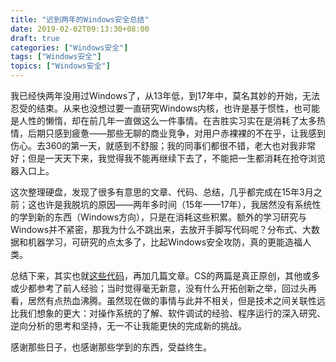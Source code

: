 ```yaml
---
title: "迟到两年的Windows安全总结"
date: 2019-02-02T09:13:30+08:00
draft: true
categories: ["Windows安全"]
tags: ["Windows安全"]
topics: ["Windows安全"]
---
```



我已经快两年没用过Windows了，从13年低，到17年中，莫名其妙的开始，无法忍受的结束。从来也没想过要一直研究Windows内核，也许是基于惯性，也可能是人性的懒惰，却在前几年一直做这么一件事情。在吉胜实习实在是消耗了太多热情，后期只感到疲惫——那些无聊的商业竞争，对用户赤裸裸的不在乎，让我感到伤心。去360的第一天，就感到不舒服；我的同事们都很不错，老大也对我非常好；但是一天天下来，我觉得我不能再继续下去了，不能把一生都消耗在抢夺浏览器入口上。

<!--more-->

这次整理硬盘，发现了很多有意思的文章、代码、总结，几乎都完成在15年3月之前；这也许是我脱坑的原因——两年多时间（15年——17年），我居然没有系统性的学到新的东西（Windows方向），只是在消耗这些积累。额外的学习研究与Windows并不紧密，那我为什么不跳出来，去放开手脚写代码呢？分布式、大数据和机器学习，可研究的点太多了，比起Windows安全攻防，真的更能造福人类。

总结下来，其实也就[这些代码](https://github.com/0xfei/wincode)，再加几篇文章。CS的两篇是真正原创，其他或多或少都参考了前人经验；当时觉得毫无新意，没有什么开拓创新之举，回过头再看，居然有点热血沸腾。虽然现在做的事情与此并不相关，但是技术之间关联性远比我们想象的更大：对操作系统的了解、软件调试的经验、程序运行的深入研究、逆向分析的思考和坚持，无一不让我能更快的完成新的挑战。

感谢那些日子，也感谢那些学到的东西，受益终生。
